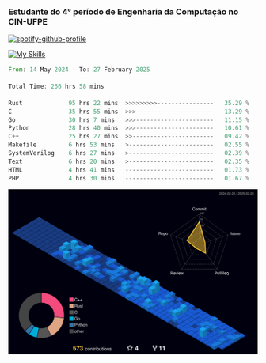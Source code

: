 
### Estudante do 4° período de Engenharia da Computação no CIN-UFPE

[![spotify-github-profile](https://spotify-github-profile.kittinanx.com/api/view?uid=21nggge2ld354asa4l3xoze2q&cover_image=true&theme=novatorem&show_offline=false&background_color=000000&interchange=true&bar_color=53b14f&bar_color_cover=true)](https://github.com/kittinan/spotify-github-profile)


[![My Skills](https://skillicons.dev/icons?i=c,cpp,rust,py,java,neovim&theme=dark)](https://skillicons.dev)

<!--START_SECTION:waka-->

```rust
From: 14 May 2024 - To: 27 February 2025

Total Time: 266 hrs 58 mins

Rust             95 hrs 22 mins  >>>>>>>>>----------------   35.29 %
C                35 hrs 55 mins  >>>----------------------   13.29 %
Go               30 hrs 7 mins   >>>----------------------   11.15 %
Python           28 hrs 40 mins  >>>----------------------   10.61 %
C++              25 hrs 27 mins  >>-----------------------   09.42 %
Makefile         6 hrs 53 mins   >------------------------   02.55 %
SystemVerilog    6 hrs 27 mins   >------------------------   02.39 %
Text             6 hrs 20 mins   >------------------------   02.35 %
HTML             4 hrs 41 mins   -------------------------   01.73 %
PHP              4 hrs 30 mins   -------------------------   01.67 %
```

<!--END_SECTION:waka-->

![](./profile-3d-contrib/profile-night-view.svg)
